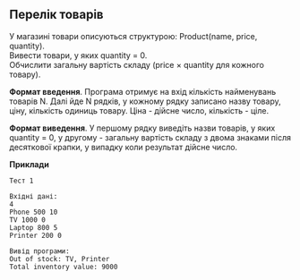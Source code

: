 ## Перелік товарів   
У магазині товари описуються структурою: Product(name, price, quantity).  
Вивести товари, у яких quantity = 0.  
Обчислити загальну вартість складу (price × quantity для кожного товару).  

**Формат введення**. Програма отримує на вхід кількість найменувань товарів N. Далі йде N рядків, у 
кожному рядку записано назву товару, ціну, кількість одиниць товару. Ціна - дійсне число, кількість - ціле.  

**Формат виведення**. У першому рядку виведіть назви товарів, у яких quantity = 0, у другому - 
загальну вартість складу з двома знаками після десяткової крапки, у випадку коли результат дійсне число.

**Приклади**
```
Тест 1

Вхідні дані:
4
Phone 500 10
TV 1000 0
Laptop 800 5
Printer 200 0

Вивід програми:
Out of stock: TV, Printer
Total inventory value: 9000
```